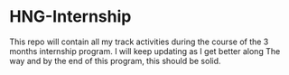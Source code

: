 # HNG-Internship
This repo will contain all my track activities during the course of the 3 months internship program. I will keep updating as I get better along The way and by the end of this program, this should be solid. 
